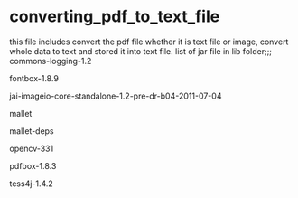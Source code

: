 # converting_pdf_to_text_file
this file includes convert the pdf file whether it is text file or image, convert whole data to text and stored it into text file.
list of jar file in lib folder;;;
commons-logging-1.2

fontbox-1.8.9

jai-imageio-core-standalone-1.2-pre-dr-b04-2011-07-04

mallet

mallet-deps

opencv-331

pdfbox-1.8.3

tess4j-1.4.2

